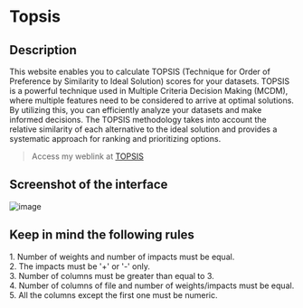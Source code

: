 # Topsis
<h2>Description</h2>
 
This website enables you to calculate TOPSIS (Technique for Order of Preference by Similarity to Ideal Solution) scores for your datasets. TOPSIS is a powerful technique used in Multiple Criteria Decision Making (MCDM), where multiple features need to be considered to arrive at optimal solutions.
   By utilizing this, you can efficiently analyze your datasets and make informed decisions. The TOPSIS methodology takes into account the relative similarity of each alternative to the ideal solution and provides a systematic approach for ranking and prioritizing options.

> Access my weblink at <a href="http://noor2910.pythonanywhere.com/" target="_blank">TOPSIS</a>
<h2>Screenshot of the interface</h2>

![image](https://github.com/Noor291/Topsis/assets/78134535/85558fe3-10b9-4a83-a86c-b6ae642221b1)
<h2> Keep in mind the following rules </h2>
1. Number of weights and number of impacts must be equal.<br>
2. The impacts must be '+' or '-' only.<br>
3. Number of columns must be greater than equal to 3.<br>
4. Number of columns of file and number of weights/impacts must be equal.<br>
5. All the columns except the first one must be numeric.<br>

